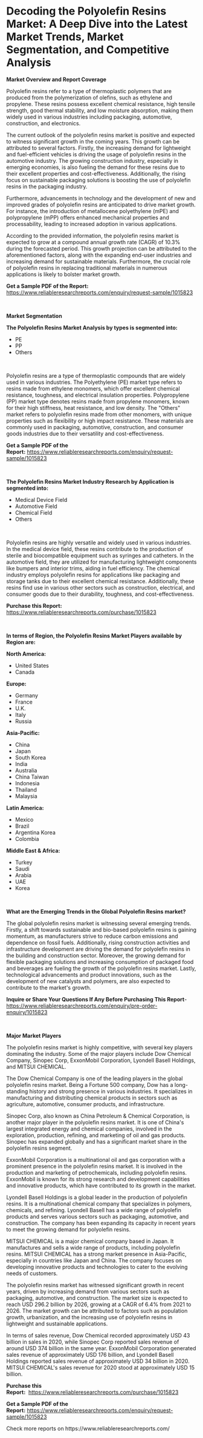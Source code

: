 <p><h1>Decoding the Polyolefin Resins Market: A Deep Dive into the Latest Market Trends, Market Segmentation, and Competitive Analysis</h1></p><p><strong>Market Overview and Report Coverage</strong></p>
<p><p>Polyolefin resins refer to a type of thermoplastic polymers that are produced from the polymerization of olefins, such as ethylene and propylene. These resins possess excellent chemical resistance, high tensile strength, good thermal stability, and low moisture absorption, making them widely used in various industries including packaging, automotive, construction, and electronics.</p><p>The current outlook of the polyolefin resins market is positive and expected to witness significant growth in the coming years. This growth can be attributed to several factors. Firstly, the increasing demand for lightweight and fuel-efficient vehicles is driving the usage of polyolefin resins in the automotive industry. The growing construction industry, especially in emerging economies, is also fueling the demand for these resins due to their excellent properties and cost-effectiveness. Additionally, the rising focus on sustainable packaging solutions is boosting the use of polyolefin resins in the packaging industry.</p><p>Furthermore, advancements in technology and the development of new and improved grades of polyolefin resins are anticipated to drive market growth. For instance, the introduction of metallocene polyethylene (mPE) and polypropylene (mPP) offers enhanced mechanical properties and processability, leading to increased adoption in various applications.</p><p>According to the provided information, the polyolefin resins market is expected to grow at a compound annual growth rate (CAGR) of 10.3% during the forecasted period. This growth projection can be attributed to the aforementioned factors, along with the expanding end-user industries and increasing demand for sustainable materials. Furthermore, the crucial role of polyolefin resins in replacing traditional materials in numerous applications is likely to bolster market growth.</p></p>
<p><strong>Get a Sample PDF of the Report:</strong> <a href="https://www.reliableresearchreports.com/enquiry/request-sample/1015823">https://www.reliableresearchreports.com/enquiry/request-sample/1015823</a></p>
<p>&nbsp;</p>
<p><strong>Market Segmentation</strong></p>
<p><strong>The Polyolefin Resins Market Analysis by types is segmented into:</strong></p>
<p><ul><li>PE</li><li>PP</li><li>Others</li></ul></p>
<p>&nbsp;</p>
<p><p>Polyolefin resins are a type of thermoplastic compounds that are widely used in various industries. The Polyethylene (PE) market type refers to resins made from ethylene monomers, which offer excellent chemical resistance, toughness, and electrical insulation properties. Polypropylene (PP) market type denotes resins made from propylene monomers, known for their high stiffness, heat resistance, and low density. The "Others" market refers to polyolefin resins made from other monomers, with unique properties such as flexibility or high impact resistance. These materials are commonly used in packaging, automotive, construction, and consumer goods industries due to their versatility and cost-effectiveness.</p></p>
<p><strong>Get a Sample PDF of the Report:</strong>&nbsp;<a href="https://www.reliableresearchreports.com/enquiry/request-sample/1015823">https://www.reliableresearchreports.com/enquiry/request-sample/1015823</a></p>
<p>&nbsp;</p>
<p><strong>The Polyolefin Resins Market Industry Research by Application is segmented into:</strong></p>
<p><ul><li>Medical Device Field</li><li>Automotive Field</li><li>Chemical Field</li><li>Others</li></ul></p>
<p>&nbsp;</p>
<p><p>Polyolefin resins are highly versatile and widely used in various industries. In the medical device field, these resins contribute to the production of sterile and biocompatible equipment such as syringes and catheters. In the automotive field, they are utilized for manufacturing lightweight components like bumpers and interior trims, aiding in fuel efficiency. The chemical industry employs polyolefin resins for applications like packaging and storage tanks due to their excellent chemical resistance. Additionally, these resins find use in various other sectors such as construction, electrical, and consumer goods due to their durability, toughness, and cost-effectiveness.</p></p>
<p><strong>Purchase this Report:</strong>&nbsp; <a href="https://www.reliableresearchreports.com/purchase/1015823">https://www.reliableresearchreports.com/purchase/1015823</a></p>
<p>&nbsp;</p>
<p><strong>In terms of Region, the Polyolefin Resins Market Players available by Region are:</strong></p>
<p>
    <p> <strong> North America: </strong>
        <ul>
            <li>United States</li>
            <li>Canada</li>
        </ul>
        </p> 
    <p> <strong> Europe: </strong>
        <ul>
            <li>Germany</li>
            <li>France</li>
            <li>U.K.</li>
            <li>Italy</li>
            <li>Russia</li>
        </ul>
        </p> 
    <p> <strong> Asia-Pacific: </strong>
        <ul>
            <li>China</li>
            <li>Japan</li>
            <li>South Korea</li>
            <li>India</li>
            <li>Australia</li>
            <li>China Taiwan</li>
            <li>Indonesia</li>
            <li>Thailand</li>
            <li>Malaysia</li>
        </ul>
        </p> 
    <p> <strong> Latin America: </strong>
        <ul>
            <li>Mexico</li>
            <li>Brazil</li>
            <li>Argentina Korea</li>
            <li>Colombia</li>
        </ul>
        </p> 
    <p> <strong> Middle East & Africa: </strong>
        <ul>
            <li>Turkey</li>
            <li>Saudi</li>
            <li>Arabia</li>
            <li>UAE</li>
            <li>Korea</li>
        </ul>
    </p>
    </p>
<p>&nbsp;</p>
<p><strong>What are the Emerging Trends in the Global Polyolefin Resins market?</strong></p>
<p><p>The global polyolefin resins market is witnessing several emerging trends. Firstly, a shift towards sustainable and bio-based polyolefin resins is gaining momentum, as manufacturers strive to reduce carbon emissions and dependence on fossil fuels. Additionally, rising construction activities and infrastructure development are driving the demand for polyolefin resins in the building and construction sector. Moreover, the growing demand for flexible packaging solutions and increasing consumption of packaged food and beverages are fueling the growth of the polyolefin resins market. Lastly, technological advancements and product innovations, such as the development of new catalysts and polymers, are also expected to contribute to the market's growth.</p></p>
<p><strong>Inquire or Share Your Questions If Any Before Purchasing This Report</strong>- <a href="https://www.reliableresearchreports.com/enquiry/pre-order-enquiry/1015823">https://www.reliableresearchreports.com/enquiry/pre-order-enquiry/1015823</a></p>
<p>&nbsp;</p>
<p><strong>Major Market Players</strong></p>
<p><p>The polyolefin resins market is highly competitive, with several key players dominating the industry. Some of the major players include Dow Chemical Company, Sinopec Corp, ExxonMobil Corporation, Lyondell Basell Holdings, and MITSUI CHEMICAL.</p><p>The Dow Chemical Company is one of the leading players in the global polyolefin resins market. Being a Fortune 500 company, Dow has a long-standing history and strong presence in various industries. It specializes in manufacturing and distributing chemical products in sectors such as agriculture, automotive, consumer products, and infrastructure.</p><p>Sinopec Corp, also known as China Petroleum & Chemical Corporation, is another major player in the polyolefin resins market. It is one of China's largest integrated energy and chemical companies, involved in the exploration, production, refining, and marketing of oil and gas products. Sinopec has expanded globally and has a significant market share in the polyolefin resins segment.</p><p>ExxonMobil Corporation is a multinational oil and gas corporation with a prominent presence in the polyolefin resins market. It is involved in the production and marketing of petrochemicals, including polyolefin resins. ExxonMobil is known for its strong research and development capabilities and innovative products, which have contributed to its growth in the market.</p><p>Lyondell Basell Holdings is a global leader in the production of polyolefin resins. It is a multinational chemical company that specializes in polymers, chemicals, and refining. Lyondell Basell has a wide range of polyolefin products and serves various sectors such as packaging, automotive, and construction. The company has been expanding its capacity in recent years to meet the growing demand for polyolefin resins.</p><p>MITSUI CHEMICAL is a major chemical company based in Japan. It manufactures and sells a wide range of products, including polyolefin resins. MITSUI CHEMICAL has a strong market presence in Asia-Pacific, especially in countries like Japan and China. The company focuses on developing innovative products and technologies to cater to the evolving needs of customers.</p><p>The polyolefin resins market has witnessed significant growth in recent years, driven by increasing demand from various sectors such as packaging, automotive, and construction. The market size is expected to reach USD 296.2 billion by 2026, growing at a CAGR of 6.4% from 2021 to 2026. The market growth can be attributed to factors such as population growth, urbanization, and the increasing use of polyolefin resins in lightweight and sustainable applications.</p><p>In terms of sales revenue, Dow Chemical recorded approximately USD 43 billion in sales in 2020, while Sinopec Corp reported sales revenue of around USD 374 billion in the same year. ExxonMobil Corporation generated sales revenue of approximately USD 176 billion, and Lyondell Basell Holdings reported sales revenue of approximately USD 34 billion in 2020. MITSUI CHEMICAL's sales revenue for 2020 stood at approximately USD 15 billion.</p></p>
<p><strong>Purchase this Report:</strong>&nbsp;&nbsp;<a href="https://www.reliableresearchreports.com/purchase/1015823">https://www.reliableresearchreports.com/purchase/1015823</a></p>
<p></p>
<p><strong>Get a Sample PDF of the Report:</strong>&nbsp;<a href="https://www.reliableresearchreports.com/enquiry/request-sample/1015823">https://www.reliableresearchreports.com/enquiry/request-sample/1015823</a></p>
<p>Check more reports on https://www.reliableresearchreports.com/</p>